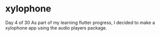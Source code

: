 # xylophone
Day 4 of 30 
As part of my learning flutter progress, I decided to make a xylophone app using the audio players
package.
